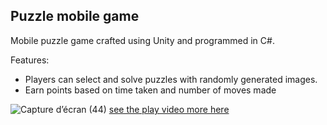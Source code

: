 ## Puzzle mobile game 

Mobile puzzle game crafted using Unity and programmed in C#.

Features:

- Players can select and solve puzzles with randomly generated images.
- Earn points based on time taken and number of moves made

![Capture d’écran (44)](https://user-images.githubusercontent.com/56333411/119971340-1f4a1f00-bfb1-11eb-89d6-0727ec53bc66.png)
[see the play video more here](https://www.youtube.com/watch?v=D3exQmFkyHM&t=2s&ab_channel=mejdoubselsebil)

